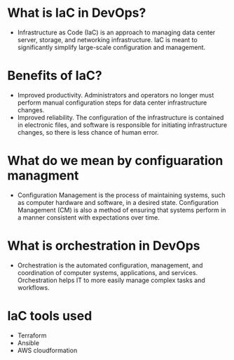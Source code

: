 # What is IaC in DevOps?
- Infrastructure as Code (IaC) is an approach to managing data center server, storage, and networking infrastructure. IaC is meant to significantly simplify large-scale configuration and management.

# Benefits of IaC?
- Improved productivity. Administrators and operators no longer must perform manual configuration steps for data center infrastructure changes.
- Improved reliability. The configuration of the infrastructure is contained in electronic files, and software is responsible for initiating infrastructure changes, so there is less chance of human error.

# What do we mean by configuaration managment
- Configuration Management is the process of maintaining systems, such as computer hardware and software, in a desired state. Configuration Management (CM) is also a method of ensuring that systems perform in a manner consistent with expectations over time.

# What is orchestration in DevOps
- Orchestration is the automated configuration, management, and coordination of computer systems, applications, and services. Orchestration helps IT to more easily manage complex tasks and workflows.

# IaC tools used
- Terraform
- Ansible
- AWS cloudformation 

